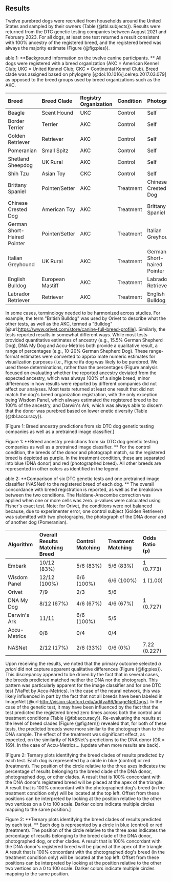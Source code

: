 ## Results

Twelve purebred dogs were recruited from households around the United States and sampled by their owners (Table {@tbl:subjects}).
Results were returned from the DTC genetic testing companies between August 2021 and February 2023.
For all dogs, at least one test returned a result consistent with 100% ancestry of the registered breed, and the registered breed was always the majority estimate (Figure {@fig:pies}).

able 1: **Background information on the twelve canine participants.
** All dogs were registered with a breed organization (AKC = American Kennel Club; UKC = United Kennel Club; CKC = Continental Kennel Club).
Breed clade was assigned based on phylogeny [@doi:10.1016/j.celrep.2017.03.079] as opposed to the breed groups used by breed organizations such as the AKC.

| Breed                       | Breed Clade      | Registry Organization   | Condition   | Photograph                  |
|:----------------------------|:-----------------|:------------------------|:------------|:----------------------------|
| Beagle                      | Scent Hound      | UKC                     | Control     | Self                        |
| Border Terrier              | Terrier          | AKC                     | Control     | Self                        |
| Golden Retriever            | Retriever        | AKC                     | Control     | Self                        |
| Pomeranian                  | Small Spitz      | AKC                     | Control     | Self                        |
| Shetland Sheepdog           | UK Rural         | AKC                     | Control     | Self                        |
| Shih Tzu                    | Asian Toy        | CKC                     | Control     | Self                        |
| Brittany Spaniel            | Pointer/Setter   | AKC                     | Treatment   | Chinese Crested Dog         |
| Chinese Crested Dog         | American Toy     | AKC                     | Treatment   | Brittany Spaniel            |
| German Short-Haired Pointer | Pointer/Setter   | AKC                     | Treatment   | Italian Greyhound           |
| Italian Greyhound           | UK Rural         | AKC                     | Treatment   | German Short-haired Pointer |
| English Bulldog             | European Mastiff | AKC                     | Treatment   | Labrador Retriever          |
| Labrador Retriever          | Retriever        | AKC                     | Treatment   | English Bulldog             |

In some cases, terminology needed to be harmonized across studies.
For example, the term "British Bulldog" was used by Orivet to describe what the other tests, as well as the AKC, termed a "Bulldog" [@url:https://www.orivet.com/store/canine-full-breed-profile].
Similarly, the tests reported results in somewhat different ways.
While most tests provided quantitative estimates of ancestry (e.g., 15.5% German Shepherd Dog), DNA My Dog and Accu-Metrics both provide a qualitative result, a range of percentages (e.g., 10-20% German Shepherd Dog).
These range-format estimates were converted to approximate numeric estimates for visualization purposes (i.e., Figure ifa dog was likely to be purebred.
We used these determinations, rather than the percentages (Figure analysis focused on evaluating whether the reported ancestry deviated from the expected ancestry, which was always 100% of a single breed, minor differences in how results were reported by different companies did not affect our analyses.
Most tests returned at least one result that did not match the dog's breed organization registration, with the only exception being Wisdom Panel, which always estimated the registered breed to be 100% of the ancestry, and Darwin's Ark, which was always able to discern that the donor was purebred based on lower enetic diversity (Table {@tbl:accuracy}).

[Figure 1: Breed ancestry predictions from six DTC dog genetic testing companies as well as a pretrained image classifier.]

Figure 1: **Breed ancestry predictions from six DTC dog genetic testing companies as well as a pretrained image classifier.
** For the control condition, the breeds of the donor and photograph match, so the registered breed is depicted as purple.
In the treatment condition, these are separated into blue (DNA donor) and red (photographed breed).
All other breeds are represented in other colors as identified in the legend.

able 2: **Comparison of six DTC genetic tests and one pretrained image classifier (NASNet) to the registered breed of each dog.
** The overall concordance with breed registration is reported, as well as the breakdown between the two conditions.
The Haldane-Anscombe correction was applied when one or more cells was zero.
p-values were calculated using Fisher's exact test.
Note: for Orivet, the conditions were not balanced because, due to experimenter error, one control subject (Golden Retriever) was submitted with two photographs, the photograph of the DNA donor and of another dog (Pomeranian).

| Algorithm    | Overall Results Matching Breed   | Control Matching   | Treatment Matching   | Odds Ratio (p)   |
|:-------------|:---------------------------------|:-------------------|:---------------------|:-----------------|
| Embark       | 10/12 (83%)                      | 5/6 (83%)          | 5/6 (83%)            | 1 (0.773)        |
| Wisdom Panel | 12/12 (100%)                     | 6/6 (100%)         | 6/6 (100%)           | 1 (1.00)         |
| Orivet       | 7/9                              | 2/3                | 5/6                  |                  |
| DNA My Dog   | 8/12 (67%)                       | 4/6 (67%)          | 4/6 (67%)            | 1 (0.727)        |
| Darwin's Ark | 11/11                            | 6/6 (100%)         | 5/5                  |                  |
| Accu-Metrics | 0/8                              | 0/4                | 0/4                  |                  |
| NASNet       | 2/12 (17%)                       | 2/6 (33%)          | 0/6 (0%)             | 7.22 (0.227)     |

Upon receiving the results, we noted that the primary outcome selected *a priori* did not capture apparent qualitative differences (Figure {@fig:pies}).
This discrepancy appeared to be driven by the fact that in several cases, the breeds predicted matched neither the DNA nor the photograph.
This pattern was particularly apparent for the image classifier and for one DTC test (ViaPet by Accu-Metrics).
In the case of the neural network, this was likely influenced in part by the fact that not all breeds have been labeled in ImageNet [@url:http://vision.stanford.edu/aditya86/ImageNetDogs].
In the case of the genetic test, it may have been influenced by the fact that the test predicted the registered breed zero times across both the control and treatment conditions (Table {@tbl:accuracy}).
Re-evaluating the results at the level of breed clades (Figure {@fig:tern}) revealed that, for both of these tests, the predicted breeds were more similar to the photograph than to the DNA sample.
The effect of the treatment was significant effect, as expected, on the similarity of NASNet's predictions to the DNA donor (OR = 169).
In the case of Accu-Metrics... (update when more results are back).

[Figure 2: Ternary plots identifying the breed clades of results predicted by each test. Each dog is represented by a circle in blue (control) or red (treatment). The position of the circle relative to the three axes indicates the percentage of results belonging to the breed clade of the DNA donor, photographed dog, or other clades. A result that is 100% concordant with the DNA donor's registered breed will be placed at the apex of the triangle. A result that is 100% concordant with the photographed dog's breed (in the treatment condition only) will be located at the top left. Offset from these positions can be interpreted by looking at the position relative to the other two vertices on a 0 to 100 scale. Darker colors indicate multiple circles mapping to the same position.]

Figure 2: **Ternary plots identifying the breed clades of results predicted by each test.
** Each dog is represented by a circle in blue (control) or red (treatment).
The position of the circle relative to the three axes indicates the percentage of results belonging to the breed clade of the DNA donor, photographed dog, or other clades.
A result that is 100% concordant with the DNA donor's registered breed will be placed at the apex of the triangle.
A result that is 100% concordant with the photographed dog's breed (in the treatment condition only) will be located at the top left.
Offset from these positions can be interpreted by looking at the position relative to the other two vertices on a 0 to 100 scale.
Darker colors indicate multiple circles mapping to the same position.

